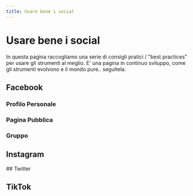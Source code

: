 ```yaml
---
title: Usare bene i social
---
```

# Usare bene i social
In questa pagina raccogliamo una serie di consigli pratici / "best practices" per usare gli strumenti al meglio. E' una pagina in continuo sviluppo, come gli strumenti evolvono e il mondo pure.. seguitela.

## Facebook

### Profilo Personale

### Pagina Pubblica

### Gruppo

## Instagram

## Twitter

## TikTok

